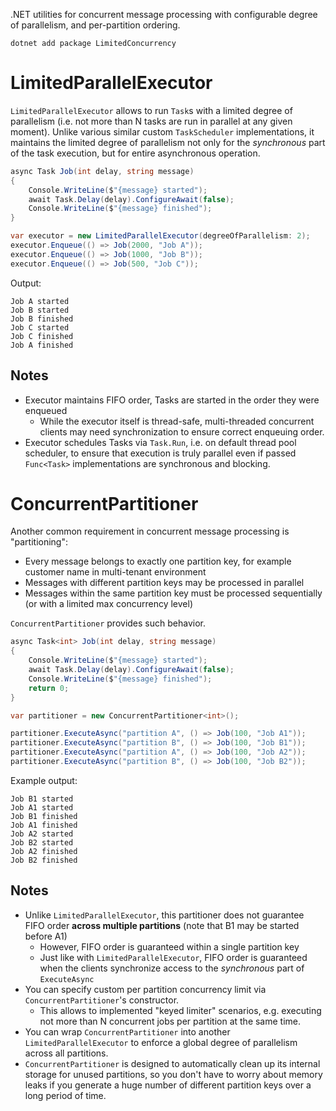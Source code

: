 .NET utilities for concurrent message processing with configurable degree of parallelism, and per-partition ordering.

```
dotnet add package LimitedConcurrency
```

# LimitedParallelExecutor

`LimitedParallelExecutor` allows to run `Task`s with a limited degree of parallelism (i.e. not more than N tasks are run in parallel at any given moment).
Unlike various similar custom `TaskScheduler` implementations, it maintains the limited degree of parallelism not only for the *synchronous* part of the task execution, but for entire asynchronous operation.

```csharp
async Task Job(int delay, string message)
{
    Console.WriteLine($"{message} started");
    await Task.Delay(delay).ConfigureAwait(false);
    Console.WriteLine($"{message} finished");
}

var executor = new LimitedParallelExecutor(degreeOfParallelism: 2);
executor.Enqueue(() => Job(2000, "Job A"));
executor.Enqueue(() => Job(1000, "Job B"));
executor.Enqueue(() => Job(500, "Job C"));
```

Output:
```
Job A started
Job B started
Job B finished
Job C started
Job C finished
Job A finished
```

## Notes

- Executor maintains FIFO order, Tasks are started in the order they were enqueued
    - While the executor itself is thread-safe, multi-threaded concurrent clients may need synchronization to ensure correct enqueuing order.
- Executor schedules Tasks via `Task.Run`, i.e. on default thread pool scheduler, to ensure that execution is truly parallel even if passed `Func<Task>` implementations are synchronous and blocking.

# ConcurrentPartitioner

Another common requirement in concurrent message processing is "partitioning":
- Every message belongs to exactly one partition key, for example customer name in multi-tenant environment
- Messages with different partition keys may be processed in parallel
- Messages within the same partition key must be processed sequentially (or with a limited max concurrency level)

`ConcurrentPartitioner` provides such behavior.

```csharp
async Task<int> Job(int delay, string message)
{
    Console.WriteLine($"{message} started");
    await Task.Delay(delay).ConfigureAwait(false);
    Console.WriteLine($"{message} finished");
    return 0;
}

var partitioner = new ConcurrentPartitioner<int>();

partitioner.ExecuteAsync("partition A", () => Job(100, "Job A1"));
partitioner.ExecuteAsync("partition B", () => Job(100, "Job B1"));
partitioner.ExecuteAsync("partition A", () => Job(100, "Job A2"));
partitioner.ExecuteAsync("partition B", () => Job(100, "Job B2"));
```

Example output:
```
Job B1 started
Job A1 started
Job B1 finished
Job A1 finished
Job A2 started
Job B2 started
Job A2 finished
Job B2 finished
```

## Notes
- Unlike `LimitedParallelExecutor`, this partitioner does not guarantee FIFO order **across multiple partitions** (note that B1 may be started before A1)
    - However, FIFO order is guaranteed within a single partition key
    - Just like with `LimitedParallelExecutor`, FIFO order is guaranteed when the clients synchronize access to the _synchronous_ part of `ExecuteAsync`
- You can specify custom per partition concurrency limit via `ConcurrentPartitioner`'s constructor.
    - This allows to implemented "keyed limiter" scenarios, e.g. executing not more than N concurrent jobs per partition at the same time.
- You can wrap `ConcurrentPartitioner` into another `LimitedParallelExecutor` to enforce a global degree of parallelism across all partitions.
- `ConcurrentPartitioner` is designed to automatically clean up its internal storage for unused partitions, so you don't have to worry about memory leaks if you generate a huge number of different partition keys over a long period of time.
